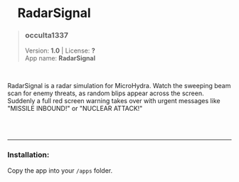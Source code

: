 <!---
This file is generated from the "details.yml" file. (Any changes here will be overwritten)
--->
# <img src="../../images/default_icon.png" width="16"> RadarSignal
> ###  **occulta1337**  
> Version: **1.0** | License: **?**  
> App name: **RadarSignal**
<br/>

RadarSignal is a radar simulation for MicroHydra. Watch the sweeping beam scan for enemy threats, as random blips appear across the screen.
Suddenly a full red screen warning takes over with urgent messages like "MISSILE INBOUND!" or "NUCLEAR ATTACK!"


<br/><br/>

-----
### Installation:
Copy the app into your `/apps` folder.


